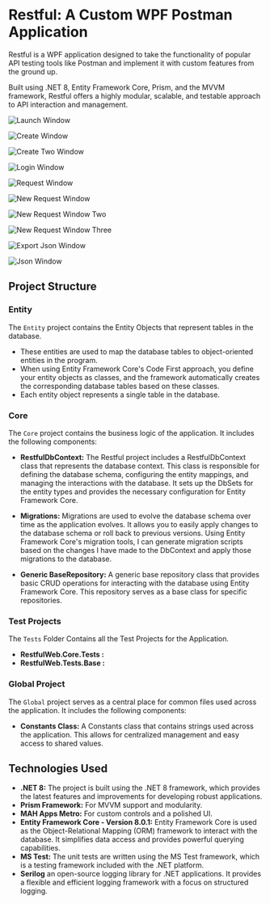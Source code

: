 # Restful: A Custom WPF Postman Application

Restful is a WPF application designed to take the functionality of popular API testing tools like Postman and implement it with custom features from the ground up. 

Built using .NET 8, Entity Framework Core, Prism, and the MVVM framework, Restful offers a highly modular, scalable, and testable approach to API interaction and management.

![Launch Window](images/launch.png "Launch Window")

![Create Window](images/create.png "Create Window")

![Create Two Window](images/createtwo.png "Create Two")

![Login Window](images/login.png "Login Window")

![Request Window](images/request.png "Request Window")

![New Request Window](images/requestone.png "New Request Window")

![New Request Window Two](images/requesttwo.png "New Request Window Two")

![New Request Window Three](images/requestthree.png "New Request Window Three")

![Export Json Window](images/exportjson.png "Export Json")

![Json Window](images/jsonexample.png "Json Example")


## Project Structure

### Entity
The `Entity` project contains the Entity Objects that represent tables in the database. 
- These entities are used to map the database tables to object-oriented entities in the program.
- When using Entity Framework Core's Code First approach, you define your entity objects as classes, and the framework automatically creates the corresponding database tables based on these classes. 
- Each entity object represents a single table in the database.

### Core
The `Core` project contains the business logic of the application. It includes the following components:

- **RestfulDbContext:** The Restful project includes a RestfulDbContext class that represents the database context. This class is responsible for defining the database schema, configuring the entity mappings, and managing the interactions with the database. It sets up the DbSets for the entity types and provides the necessary configuration for Entity Framework Core.

- **Migrations:** Migrations are used to evolve the database schema over time as the application evolves. It allows you to easily apply changes to the database schema or roll back to previous versions. Using Entity Framework Core's migration tools, I can generate migration scripts based on the changes I have made to the DbContext and apply those migrations to the database.

- **Generic BaseRepository:** A generic base repository class that provides basic CRUD operations for interacting with the database using Entity Framework Core. This repository serves as a base class for specific repositories.

### Test Projects
The `Tests` Folder Contains all the Test Projects for the Application.
- **RestfulWeb.Core.Tests :**
- **RestfulWeb.Tests.Base :** 

### Global Project
The `Global` project serves as a central place for common files used across the application. It includes the following components:

- **Constants Class:** A Constants class that contains strings used across the application. This allows for centralized management and easy access to shared values.
  
## Technologies Used

- **.NET 8:** The project is built using the .NET 8 framework, which provides the latest features and improvements for developing robust applications.
- **Prism Framework:** For MVVM support and modularity.
- **MAH Apps Metro:** For custom controls and a polished UI.
- **Entity Framework Core - Version 8.0.1:** Entity Framework Core is used as the Object-Relational Mapping (ORM) framework to interact with the database. It simplifies data access and provides powerful querying capabilities.
- **MS Test:** The unit tests are written using the MS Test framework, which is a testing framework included with the .NET platform.
- **Serilog** an open-source logging library for .NET applications. It provides a flexible and efficient logging framework with a focus on structured logging.
